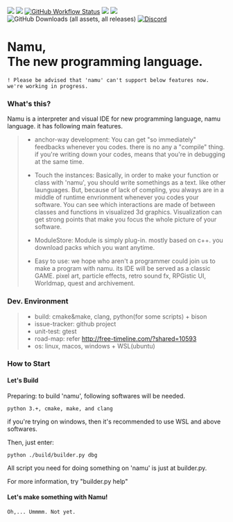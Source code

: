 [![](https://img.shields.io/github/v/release/namulang/namu.svg?include_prereleases&label=latest%20release&style=flat-square)](https://github.com/namulang/namu/releases)
[![](https://img.shields.io/github/release-date-pre/namulang/namu.svg?label=on&style=flat-square)](https://github.com/namulang/namu/releases)
[![GitHub Workflow Status](https://img.shields.io/github/actions/workflow/status/namulang/namu/ci-main.yml?style=flat-square)](https://github.com/namulang/namu/actions)
![](https://img.shields.io/github/languages/code-size/namulang/namu.svg?style=flat-square)
[![](https://img.shields.io/github/downloads/namulang/namu/total.svg?style=flat-square)](https://github.com/kniz/worldlang/releases)
![GitHub Downloads (all assets, all releases)](https://img.shields.io/github/downloads/namulang/namu/total?style=flat-square)
[![Discord](https://img.shields.io/discord/1080131343012339712?style=flat-square)](https://discord.com/channels/1080131343012339712/)

Namu, <br/>The new programming language.
=======================================

    ! Please be advised that 'namu' can't support below features now. we're working in progress.

### What's this?
Namu is a interpreter and visual IDE for new programming language, namu language.
it has following main features.

> * anchor-way development: You can get "so immediately" feedbacks whenever you codes.
        there is no any a "compile" thing. if you're writing down your codes, means that 
        you're in debugging at the same time.
>
> 
> * Touch the instances: Basically, in order to make your function or class with 'namu',
        you should write somethings as a text. like other launguages.
        But, because of lack of compling, you always are in a middle of runtime envrionment
        whenever you codes your software. You can see which interactions are made of between
        classes and functions in visualized 3d graphics. 
        Visualization can get strong points that make you focus the whole picture of your
        software.
>
> * ModuleStore: Module is simply plug-in. mostly based on c++. you download packs
        which you want anytime.
>
> * Easy to use: we hope who aren't a programmer could join us to make a program with
        namu. its IDE will be served as a classic GAME. 
        pixel art, particle effects, retro sound fx, RPGistic UI, Worldmap, quest and archivement.


### Dev. Environment
> * build: cmake&make, clang, python(for some scripts) + bison
> * issue-tracker: github project
> * unit-test: gtest
> * road-map: refer http://free-timeline.com/?shared=10593
> * os: linux, macos, windows + WSL(ubuntu)


### How to Start
#### Let's Build

Preparing: to build 'namu', following softwares will be needed.
            
    python 3.+, cmake, make, and clang

if you're trying on windows, then it's recommended to use WSL and above softwares.

Then, just enter:
        
    python ./build/builder.py dbg

All script you need for doing something on 'namu' is just at builder.py.

For more information, try "builder.py help"

#### Let's make something with Namu!
    
    Oh,... Ummmm. Not yet.
